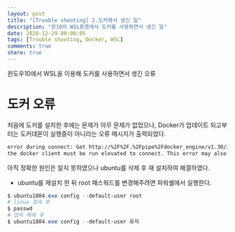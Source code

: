 ```yaml
---
layout: post
title: "[Trouble shooting] 2.도커에서 생긴 일"
description: "윈10의 WSL환경에서 도커를 사용하면서 생긴 일"
date: 2020-12-29 00:00:05
tags: [Trouble shooting, Docker, WSL]
comments: true
share: true
---
```


윈도우10에서 WSL을 이용해 도커를 사용하면서 생긴 오류

# 도커 오류

처음에 도커를 설치한 후에는 문제가 아무 문제가 없었으나, Docker가 업데이트 되고부터는 도커데몬이 실행중이 아니라는 오류 메시지가 출력되었다.

```bash
error during connect: Get http://%2F%2F.%2Fpipe%2Fdocker_engine/v1.30/info: open //./pipe/docker_engine: The system cannot find the file specified. In the default daemon configuration on Windows, 
the docker client must be run elevated to connect. This error may also indicate that the docker daemon is not running.
```

아직 정확한 원인은 알지 못하였으나 ubuntu를 삭제 후 재 설치하여 해결하였다.



- ubuntu를 재설치 한 뒤 root 패스워드를 변경해주려면  파워쉘에서 실행한다.

```powershell
$ ubuntu1804.exe config --default-user root
# linux 접속 후
$ passwd
# 접속 해제 후 
$ ubuntu1804.exe config --default-user 유저
```

